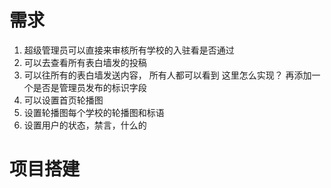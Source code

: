 # 需求

1. 超级管理员可以直接来审核所有学校的入驻看是否通过
2. 可以去查看所有表白墙发的投稿
3. 可以往所有的表白墙发送内容， 所有人都可以看到        这里怎么实现？ 再添加一个是否是管理员发布的标识字段
4. 可以设置首页轮播图
5. 设置轮播图每个学校的轮播图和标语
7. 设置用户的状态，禁言，什么的



# 项目搭建

